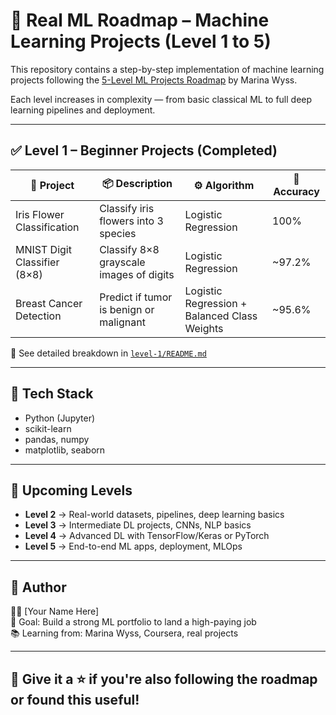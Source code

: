 # 🧠 Real ML Roadmap – Machine Learning Projects (Level 1 to 5)

This repository contains a step-by-step implementation of machine learning projects following the [5-Level ML Projects Roadmap](https://www.youtube.com/watch?v=Bx4BYXOE9SQ) by Marina Wyss.

Each level increases in complexity — from basic classical ML to full deep learning pipelines and deployment.

---

## ✅ Level 1 – Beginner Projects (Completed)

| 📄 Project                      | 📦 Description                                  | ⚙️ Algorithm           | 🎯 Accuracy |
|--------------------------------|--------------------------------------------------|------------------------|-------------|
| Iris Flower Classification     | Classify iris flowers into 3 species             | Logistic Regression    | 100%        |
| MNIST Digit Classifier (8×8)   | Classify 8×8 grayscale images of digits          | Logistic Regression    | ~97.2%      |
| Breast Cancer Detection        | Predict if tumor is benign or malignant          | Logistic Regression + Balanced Class Weights | ~95.6% |

🔗 See detailed breakdown in [`level-1/README.md`](level-1/README.md)

---

## 🧰 Tech Stack

- Python (Jupyter)
- scikit-learn
- pandas, numpy
- matplotlib, seaborn

---

## 🚀 Upcoming Levels

- **Level 2** → Real-world datasets, pipelines, deep learning basics
- **Level 3** → Intermediate DL projects, CNNs, NLP basics
- **Level 4** → Advanced DL with TensorFlow/Keras or PyTorch
- **Level 5** → End-to-end ML apps, deployment, MLOps

---

## 📌 Author

👨‍💻 [Your Name Here]  
🎯 Goal: Build a strong ML portfolio to land a high-paying job  
📚 Learning from: Marina Wyss, Coursera, real projects

---

## 🌟 Give it a ⭐ if you're also following the roadmap or found this useful!
